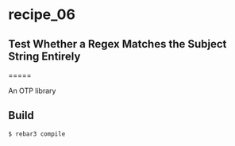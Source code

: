 # recipe_06
## Test Whether a Regex Matches the Subject String Entirely
=====

An OTP library

Build
-----

    $ rebar3 compile
